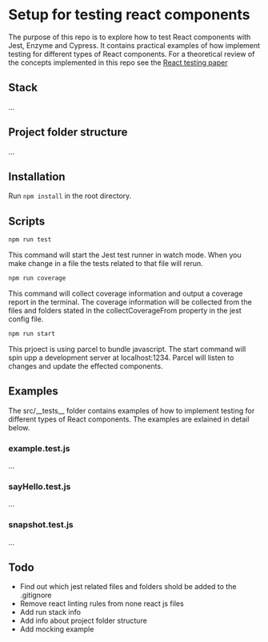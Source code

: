 # Setup for testing react components

The purpose of this repo is to explore how to test React components with Jest, Enzyme and Cypress. It contains practical examples of how implement testing for different types of React components. For a theoretical review of the concepts implemented in this repo see the [React testing paper](https://www.dropbox.com/scl/fi/knwjgqlzaemcx3wlxvbgx/React-testing.paper?dl=0&rlkey=0nvnbqu1bymespxbs3hlvwmxt)

## Stack
...

## Project folder structure
...

## Installation
Run `npm install` in the root directory.

## Scripts

```bash
npm run test
```
This command will start the Jest test runner in watch mode. When you make change in a file the tests related to that file will rerun.

  
```bash
npm run coverage
```
This command will collect coverage information and output a coverage report in the terminal. The coverage information will be collected from the files and folders stated in the collectCoverageFrom property in the jest config file.


```bash
npm run start
```
This prjoect is using parcel to bundle javascript. The start command will spin upp a development server at localhost:1234. Parcel will listen to changes and update the effected components.

## Examples
The src/\_\_tests\_\_ folder contains examples of how to implement testing for different types of React components. The examples are exlained in detail below.

### example.test.js
...
### sayHello.test.js
...
### snapshot.test.js
...

## Todo
* Find out which jest related files and folders shold be added to the .gitignore
* Remove react linting rules from none react js files
* Add run stack info
* Add info about project folder structure
* Add mocking example
